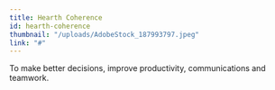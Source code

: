 ```yaml
---
title: Hearth Coherence
id: hearth-coherence
thumbnail: "/uploads/AdobeStock_187993797.jpeg"
link: "#"
---
```


To make better decisions, improve productivity, communications and teamwork.
